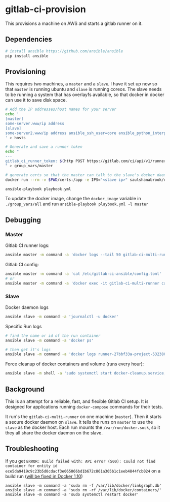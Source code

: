# gitlab-ci-provision

This provisions a machine on AWS and starts a gitlab runner on it.


## Dependencies

```bash
# install ansible https://github.com/ansible/ansible
pip install ansible
```

## Provisioning

This requires two machines, a `master` and a `slave`. I have it set up now
so that `master` is running ubuntu and `slave` is running coreos. The slave
needs to be running a system that has overlayfs available, so that docker
in docker can use it to save disk space.

```bash
# Add the IP addresses/host names for your server 
echo '
[master]
some-server.www/ip address
[slave]
some-server2.www/ip address ansible_ssh_user=core ansible_python_interpreter="PATH=/home/core/bin:$PATH python"
' > hosts

# Generate and save a runner token
echo "
---
gitlab_ci_runner_token: $(http POST https://gitlab.com/ci/api/v1/runners/register.json token=d48eca9acbbf3b54cdf4c77be52fef -b | jq .token)
" > group_vars/master

# generate certs so that the master can talk to the slave's docker daemon
docker run --rm -v $PWD/certs:/app -e IPS="<slave ip>" saulshanabrook/openssl-docker-daemon

ansible-playbook playbook.yml
```

To update the docker image, change the `docker_image` variable in `./group_vars/all`
and run `ansible-playbook playbook.yml -l master`

## Debugging

### Master
Gitlab CI runner logs:

```bash
ansible master -m command -a 'docker logs --tail 50 gitlab-ci-multi-runner'
```

Gitlab CI config:

```bash
ansible master -m command -a 'cat /etc/gitlab-ci-ansible/config.toml'
# or
ansible master -m command -a 'docker exec -it gitlab-ci-multi-runner cat /etc/gitlab-runner/config.toml'
```

### Slave
Docker daemon logs

```bash
ansible slave -m command -a 'journalctl -u docker'
```

Specific Run logs

```bash
# find the name or id of the run container
ansible slave -m command -a 'docker ps'

# then get it's logs
ansible slave -m command -a 'docker logs runner-27bbf33a-project-532380-concurrent-0-build'
```

Force cleanup of docker containers and volume (runs every hour):

```bash
ansible slave -m shell -a 'sudo systemctl start docker-cleanup.service; journalctl -u docker-cleanup.service'
```


## Background
This is an attempt for a reliable, fast, and flexible Gitlab CI setup. It is
designed for applications running `docker-compose` commands for their tests.

It run's the `gitlab-ci-multi-runner` on one machine (`master`). Then it starts
a secure docker daemon on `slave`. It tells the runs on `master` to use the
`slave` as the docker host. Each run mounts the `/var/run/docker.sock`, so it
they all share the docker daemon on the slave.


## Troubleshooting

If you get `ERROR: Build failed with: API error (500): Could not find container for entity id ece5da9419c9c23b5d0cdacf3e065066bd1b672c861a305b1c1eeb4844fcb024`
on a build run ([will be fixed in Docker 1.10](https://github.com/docker/docker/issues/17691)) 

```
ansible slave -m command -a 'sudo rm -f /var/lib/docker/linkgraph.db'
ansible slave -m command -a 'sudo rm -rf /var/lib/docker/containers/'
ansible slave -m command -a 'sudo systemctl restart docker'
```
